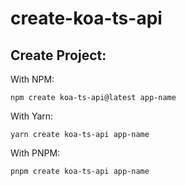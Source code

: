 # create-koa-ts-api

## Create Project:

With NPM:
```
npm create koa-ts-api@latest app-name
```

With Yarn:
```
yarn create koa-ts-api app-name
```

With PNPM:
```
pnpm create koa-ts-api app-name
```